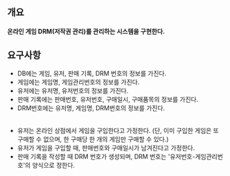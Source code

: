 
## 개요
#### 온라인 게임 DRM(저작권 관리)를 관리하는 시스템을 구현한다.
## 요구사항
- DB에는 게임, 유저, 판매 기록, DRM 번호의 정보를 가진다.
- 게임에는 게임명, 게임관리번호의 정보를 가진다.
- 유저에는 유저명, 유저번호의 정보를 가진다.
- 판매 기록에는 판매번호, 유저번호, 구매일시, 구매품목의 정보를 가진다.
- DRM번호에는 유저명, 게임명, DRM번호의 정보를 가진다.
######
- 유저는 온라인 상점에서 게임을 구입한다고 가정한다. (단, 이미 구입한 게임은 또 구매할 수 없으며, 한 구매당 한 개의 게임만 구매할 수 있다.)
- 유저가 게임을 구입할 때, 판매번호와 구매일시가 남겨진다고 가정한다.
- 판매 기록을 작성할 때 DRM 번호가 생성되며, DRM 번호는 '유저번호-게임관리번호'의 양식으로 정한다.
######
